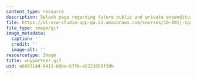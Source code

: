 ```yaml
---
content_type: resource
description: Splash page regarding future public and private expenditures on space.
file: https://ol-ocw-studio-app-qa.s3.amazonaws.com/courses/16-891j-space-policy-seminar-spring-2003/a609314d841168ba67fba5223888f30b_whypartner.gif
file_type: image/gif
image_metadata:
  caption: ''
  credit: ''
  image-alt: ''
resourcetype: Image
title: whypartner.gif
uid: a609314d-8411-68ba-67fb-a5223888f30b
---
```

